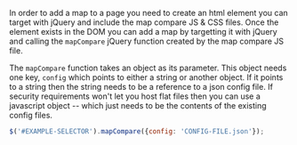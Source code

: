 In order to add a map to a page you need to create an html element you can target with jQuery and include the map compare JS & CSS files. Once the element exists in the DOM you can add a map by targetting it with jQuery and calling the `mapCompare` jQuery function created by the map compare JS file.

The `mapCompare` function takes an object as its parameter. This object needs one key, `config` which points to either a string or another object. If it points to a string then the string needs to be a reference to a json config file. If security requirements won't let you host flat files then you can use a javascript object -- which just needs to be the contents of the existing config files.

``` javascript
$('#EXAMPLE-SELECTOR').mapCompare({config: 'CONFIG-FILE.json'});
```